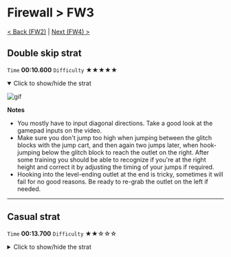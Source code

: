 # Firewall > FW3

[< Back (FW2)](https://github.com/Doublevil/scbspeedrun/blob/main/levels/FW/FW2.md) | [Next (FW4) >](https://github.com/Doublevil/scbspeedrun/blob/main/levels/FW/FW4.md)

## Double skip strat

`Time` **00:10.600** `Difficulty` ★★★★★
<details open>
  <summary>Click to show/hide the strat</summary>

  ![gif](https://github.com/Doublevil/scbspeedrun/blob/main/media/levels/FW/FW3_DoubleSkip.webp)

  **Notes**
  - You mostly have to input diagonal directions. Take a good look at the gamepad inputs on the video.
  - Make sure you don't jump too high when jumping between the glitch blocks with the jump cart, and then again two jumps later, when hook-jumping below the glitch block to reach the outlet on the right. After some training you should be able to recognize if you're at the right height and correct it by adjusting the timing of your jumps if required.
  - Hooking into the level-ending outlet at the end is tricky, sometimes it will fail for no good reasons. Be ready to re-grab the outlet on the left if needed.
</details>

---
## Casual strat

`Time` **00:13.700** `Difficulty` ★★☆☆☆
<details>
  <summary>Click to show/hide the strat</summary>

  ![gif](https://github.com/Doublevil/scbspeedrun/blob/main/media/levels/FW/FW3_CasualStrat.webp)
</details>
